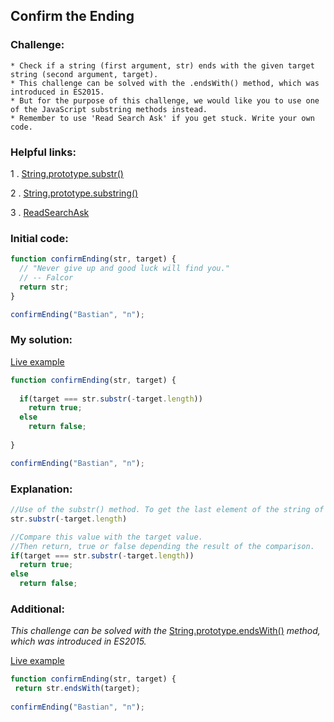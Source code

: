 ## Confirm the Ending

### Challenge:

	* Check if a string (first argument, str) ends with the given target string (second argument, target).
	* This challenge can be solved with the .endsWith() method, which was introduced in ES2015.
	* But for the purpose of this challenge, we would like you to use one of the JavaScript substring methods instead.
	* Remember to use 'Read Search Ask' if you get stuck. Write your own code.

### Helpful links:

  1 . [String.prototype.substr()](https://developer.mozilla.org/en-US/docs/Web/JavaScript/Reference/Global_Objects/String/substr)
  
  2 . [String.prototype.substring()](https://developer.mozilla.org/en-US/docs/Web/JavaScript/Reference/Global_Objects/String/substring)
 
  3 . [ReadSearchAsk](https://github.com/FreeCodeCamp/freecodecamp/wiki/FreeCodeCamp-Get-Help)
  
### Initial code:

```javascript
function confirmEnding(str, target) {
  // "Never give up and good luck will find you."
  // -- Falcor
  return str;
}

confirmEnding("Bastian", "n");
```

### My solution:

[Live example](https://jsfiddle.net/fininhop/3v060ksx/)

```javascript
function confirmEnding(str, target) {
  
  if(target === str.substr(-target.length))
    return true;  
  else
    return false;
  
}

confirmEnding("Bastian", "n");
```

### Explanation:

```javascript
//Use of the substr() method. To get the last element of the string of chars.
str.substr(-target.length)

//Compare this value with the target value.
//Then return, true or false depending the result of the comparison.
if(target === str.substr(-target.length))
  return true;  
else
  return false;
``` 

### Additional:

_This challenge can be solved with the_ [String.prototype.endsWith()](https://developer.mozilla.org/en/docs/Web/JavaScript/Reference/Global_Objects/String/endsWith) _method, which was introduced in ES2015._

[Live example](https://jsfiddle.net/fininhop/u1yhr1yt/)
```javascript
function confirmEnding(str, target) {
 return str.endsWith(target);
 
confirmEnding("Bastian", "n");
```
